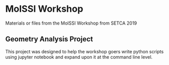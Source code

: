 # MolSSI Workshop

Materials or files from the MolSSI Workshop from SETCA 2019

## Geometry Analysis Project

This project was designed to help the workshop goers write python scripts using jupyter notebook and expand upon it at the command line level.
